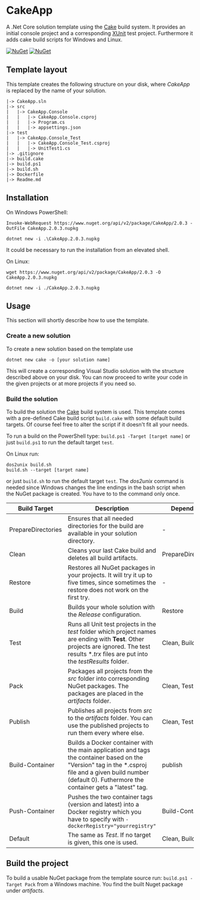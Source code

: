 # CakeApp
A .Net Core solution template using the [Cake](http://cakebuild.net/) build system. It provides an initial console project and a corresponding [XUnit](https://xunit.github.io/) test project. Furthermore it adds cake build scripts for Windows and Linux.

[![NuGet](https://img.shields.io/nuget/v/CakeApp.svg)](https://www.nuget.org/packages/CakeApp/)
[![NuGet](https://img.shields.io/nuget/dt/CakeApp.svg)](https://www.nuget.org/packages/CakeApp/)

## Template layout
This template creates the following structure on your disk, where *CakeApp* is replaced by the name of your solution.

```
|-> CakeApp.sln
|-> src
|   |-> CakeApp.Console
|   |   |-> CakeApp.Console.csproj
|   |   |-> Program.cs
|   |   |-> appsettings.json
|-> test
|   |-> CakeApp.Console_Test
|   |   |-> CakeApp.Console_Test.csproj
|   |   |-> UnitTest1.cs
|-> .gitignore
|-> build.cake
|-> build.ps1
|-> build.sh
|-> Dockerfile
|-> Readme.md
```

## Installation
On Windows PowerShell:
```
Invoke-WebRequest https://www.nuget.org/api/v2/package/CakeApp/2.0.3 -OutFile CakeApp.2.0.3.nupkg

dotnet new -i .\CakeApp.2.0.3.nupkg
```
It could be necessary to run the installation from an elevated shell.

On Linux:
```
wget https://www.nuget.org/api/v2/package/CakeApp/2.0.3 -O CakeApp.2.0.3.nupkg

dotnet new -i ./CakeApp.2.0.3.nupkg
```  

## Usage
This section will shortly describe how to use the template.

### Create a new solution
To create a new solution based on the template use

`dotnet new cake -o [your solution name]`

This will create a corresponding Visual Studio solution with the structure described above on your disk. You can now proceed to write your code in the given projects or at more projects if you need so.

### Build the solution
To build the solution the [Cake](http://cakebuild.net/) build system is used. This template comes with a pre-defined Cake build script `build.cake` with some default build targets. Of course feel free to alter the script if it doesn't fit all your needs.

To run a build on the PowerShell type:
`build.ps1 -Target [target name]` 
or just `build.ps1` to run the default target `test`.

On Linux run:
```
dos2unix build.sh
build.sh --target [target name]
```
or just `build.sh` to run the default target `test`. The *dos2unix* command is needed since Windows changes the line endings in the bash script when the NuGet package is created. You have to to the command only once.

| Build Target | Description | Depends on |
| ------------ | ----------- | ---------- |
| PrepareDirectories | Ensures that all needed directories for the build are available in your solution directory. | - |
| Clean | Cleans your last Cake build and deletes all build artifacts. | PrepareDirectories |
| Restore | Restores all NuGet packages in your projects. It will try it up to five times, since sometimes the restore does not work on the first try. | - |
| Build | Builds your whole solution with the *Release* configuration. | Restore |
| Test | Runs all Unit test projects in the *test* folder which project names are ending with **Test**. Other projects are ignored. The test results **.trx* files are put into the *testResults* folder. | Clean, Build | 
| Pack | Packages all projects from the *src* folder into corresponding NuGet packages. The packages are placed in the *artifacts* folder. | Clean, Test |
| Publish | Publishes all projects from *src* to the *artifacts* folder. You can use the published projects to run them every where else. | Clean, Test |
| Build-Container | Builds a Docker container with the main application and tags the container based on the \"Version\" tag in the *.csproj file and a given build number (default 0). Futhermore the container gets a \"latest\" tag. | publish |
| Push-Container | Pushes the two container tags (version and latest) into a Docker registry which you have to specify with `-dockerRegistry="yourregistry"` | Build-Container |
| Default | The same as *Test*. If no target is given, this one is used. | Clean, Build |

## Build the project
To build a usable NuGet package from the template source run:
`build.ps1 -Target Pack` from a Windows machine. You find the built Nuget package under *artifacts*.